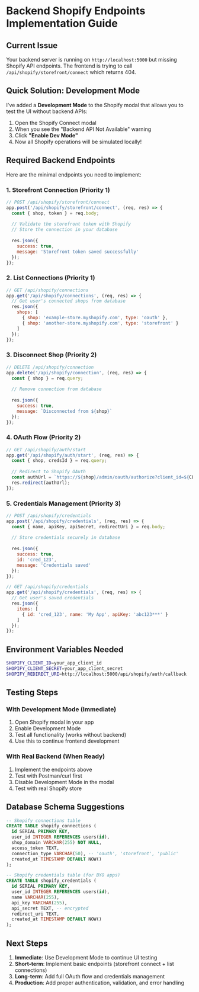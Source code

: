 # Backend Shopify Endpoints Implementation Guide

## Current Issue
Your backend server is running on `http://localhost:5000` but missing Shopify API endpoints.
The frontend is trying to call `/api/shopify/storefront/connect` which returns 404.

## Quick Solution: Development Mode
I've added a **Development Mode** to the Shopify modal that allows you to test the UI without backend APIs:

1. Open the Shopify Connect modal
2. When you see the "Backend API Not Available" warning
3. Click **"Enable Dev Mode"** 
4. Now all Shopify operations will be simulated locally!

## Required Backend Endpoints

Here are the minimal endpoints you need to implement:

### 1. Storefront Connection (Priority 1)
```javascript
// POST /api/shopify/storefront/connect
app.post('/api/shopify/storefront/connect', (req, res) => {
  const { shop, token } = req.body;
  
  // Validate the storefront token with Shopify
  // Store the connection in your database
  
  res.json({ 
    success: true, 
    message: 'Storefront token saved successfully' 
  });
});
```

### 2. List Connections (Priority 1)
```javascript
// GET /api/shopify/connections
app.get('/api/shopify/connections', (req, res) => {
  // Get user's connected shops from database
  res.json({ 
    shops: [
      { shop: 'example-store.myshopify.com', type: 'oauth' },
      { shop: 'another-store.myshopify.com', type: 'storefront' }
    ]
  });
});
```

### 3. Disconnect Shop (Priority 2)
```javascript
// DELETE /api/shopify/connection
app.delete('/api/shopify/connection', (req, res) => {
  const { shop } = req.query;
  
  // Remove connection from database
  
  res.json({ 
    success: true, 
    message: `Disconnected from ${shop}` 
  });
});
```

### 4. OAuth Flow (Priority 2)
```javascript
// GET /api/shopify/auth/start
app.get('/api/shopify/auth/start', (req, res) => {
  const { shop, credsId } = req.query;
  
  // Redirect to Shopify OAuth
  const authUrl = `https://${shop}/admin/oauth/authorize?client_id=${CLIENT_ID}&scope=${SCOPES}&redirect_uri=${REDIRECT_URI}`;
  res.redirect(authUrl);
});
```

### 5. Credentials Management (Priority 3)
```javascript
// POST /api/shopify/credentials
app.post('/api/shopify/credentials', (req, res) => {
  const { name, apiKey, apiSecret, redirectUri } = req.body;
  
  // Store credentials securely in database
  
  res.json({ 
    success: true, 
    id: 'cred_123',
    message: 'Credentials saved' 
  });
});

// GET /api/shopify/credentials
app.get('/api/shopify/credentials', (req, res) => {
  // Get user's saved credentials
  res.json({ 
    items: [
      { id: 'cred_123', name: 'My App', apiKey: 'abc123***' }
    ]
  });
});
```

## Environment Variables Needed
```bash
SHOPIFY_CLIENT_ID=your_app_client_id
SHOPIFY_CLIENT_SECRET=your_app_client_secret
SHOPIFY_REDIRECT_URI=http://localhost:5000/api/shopify/auth/callback
```

## Testing Steps

### With Development Mode (Immediate)
1. Open Shopify modal in your app
2. Enable Development Mode
3. Test all functionality (works without backend)
4. Use this to continue frontend development

### With Real Backend (When Ready)
1. Implement the endpoints above
2. Test with Postman/curl first
3. Disable Development Mode in the modal
4. Test with real Shopify store

## Database Schema Suggestions
```sql
-- Shopify connections table
CREATE TABLE shopify_connections (
  id SERIAL PRIMARY KEY,
  user_id INTEGER REFERENCES users(id),
  shop_domain VARCHAR(255) NOT NULL,
  access_token TEXT,
  connection_type VARCHAR(50), -- 'oauth', 'storefront', 'public'
  created_at TIMESTAMP DEFAULT NOW()
);

-- Shopify credentials table (for BYO apps)
CREATE TABLE shopify_credentials (
  id SERIAL PRIMARY KEY,
  user_id INTEGER REFERENCES users(id),
  name VARCHAR(255),
  api_key VARCHAR(255),
  api_secret TEXT, -- encrypted
  redirect_uri TEXT,
  created_at TIMESTAMP DEFAULT NOW()
);
```

## Next Steps
1. **Immediate**: Use Development Mode to continue UI testing
2. **Short-term**: Implement basic endpoints (storefront connect + list connections)
3. **Long-term**: Add full OAuth flow and credentials management
4. **Production**: Add proper authentication, validation, and error handling
